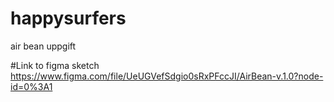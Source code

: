 # happysurfers
 air bean uppgift
 
 #Link to figma sketch
 https://www.figma.com/file/UeUGVefSdgio0sRxPFccJI/AirBean-v.1.0?node-id=0%3A1
